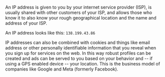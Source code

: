 An IP address is given to you by your internet service provider (ISP), is usually shared with other customers of your ISP, and allows those who know it to also know your rough geographical location and the name and address of your ISP. 

An IP address looks like this: `138.199.43.86`

IP addresses can also be combined with cookies and things like email address or other personally identifiable information that you reveal when you sign up for services on the web. In this way robust profiles can be created and ads can be served to you based on your behavior and -- if using a GPS enabled device -- your location. This is the business model of companies like Google and Meta (formerly Facebook).